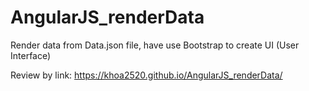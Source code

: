 # AngularJS_renderData
Render data from Data.json file, have use Bootstrap to create UI (User Interface)

Review by link: https://khoa2520.github.io/AngularJS_renderData/
